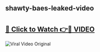 ## shawty-baes-leaked-video 

# <h2><a href="http://freeplayer.one?title=shawty-baes-leaked-video&ref=21J">🔗 Click to Watch 👉🔴 VIDEO</a></h2>

<a href="http://freeplayer.one?title=shawty-baes-leaked-video&ref=21J" rel="nofollow" data-target="animated-image.originalLink"><img src="https://i.ibb.co.com/xMMVF88/686577567.gif" alt="Viral Video Original" style="max-width: 100%; display: inline-block;" data-target="animated-image.originalImage"></a>

